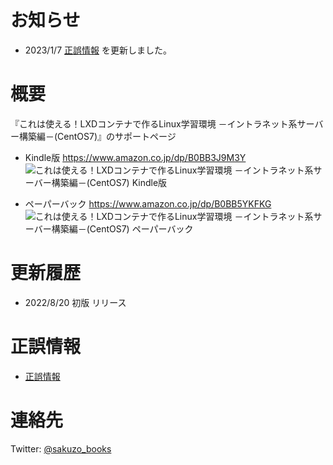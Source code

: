 # お知らせ

- 2023/1/7 [正誤情報](/eratta.md) を更新しました。  


# 概要

『これは使える！LXDコンテナで作るLinux学習環境 －イントラネット系サーバー構築編－(CentOS7)』のサポートページ  

- Kindle版 https://www.amazon.co.jp/dp/B0BB3J9M3Y  
![これは使える！LXDコンテナで作るLinux学習環境 －イントラネット系サーバー構築編－(CentOS7) Kindle版](https://images-na.ssl-images-amazon.com/images/P/B0BB3J9M3Y.09.MZZZZZZZ.jpg)

- ペーパーバック https://www.amazon.co.jp/dp/B0BB5YKFKG  
![これは使える！LXDコンテナで作るLinux学習環境 －イントラネット系サーバー構築編－(CentOS7) ペーパーバック](https://images-na.ssl-images-amazon.com/images/P/B0BB5YKFKG.09.MZZZZZZZ.jpg)


# 更新履歴

- 2022/8/20 初版 リリース


# 正誤情報

- [正誤情報](/eratta.md)  


# 連絡先

Twitter: [@sakuzo_books](https://twitter.com/sakuzo_books)
